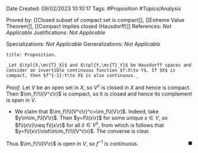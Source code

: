 <div class="topSpace"></div>

Date Created: 09/02/2023 10:10:17
Tags: #Proposition #Topics/Analysis

Proved by: [[Closed subset of compact set is compact]], [[Extreme Value Theorem]], [[Compact implies closed (Hausdorff)]]
References: _Not Applicable_
Justifications: _Not Applicable_

Specializations: _Not Applicable_
Generalizations: _Not Applicable_

``` ad-Proposition
title: Proposition.

_Let $\tpl{X,\mc{T}_X}$ and $\tpl{Y,\mc{T}_Y}$ be Hausdorff spaces and consider an invertible continuous function $f:X\to Y$. If $X$ is compact, then $f^{-1}:Y\to X$ is also continuous._

```

_Proof_. Let $V$ be an open set in $X$, so $V^c$ is closed in $X$ and hence is compact. Then $\im_f\!\l(V^c\r)$ is compact, so it is closed and hence its complement is open in $V$.
* We claim that $\im_f\!\l(V^c\r)^c=\im_f\l(V\r)$. Indeed, take $y\in\im_f\l(V\r)$. Then $y=f\l(x\r)$ for some unique $x\in V$, so $f\l(x\r)\neq f\l(x\r)$ for all $z\in V^c$, from which is follows that $y=f\l(x\r)\not\in\im_f\!\l(V^c\r)$. The converse is clear.

Thus $\im_f\!\l(V\r)$ is open in $V$, so $f^{-1}$ is continuous.<span style="float:right;">$\blacksquare$</span>
